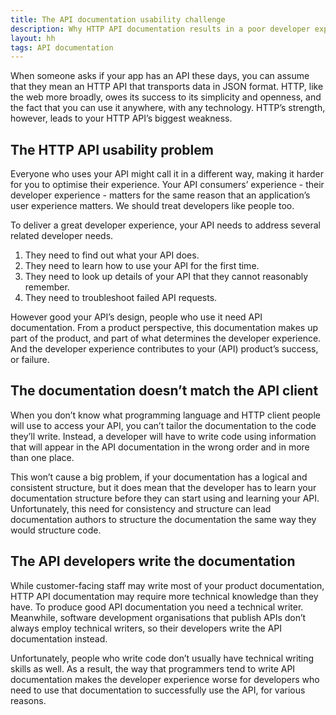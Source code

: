 ```yaml
---
title: The API documentation usability challenge
description: Why HTTP API documentation results in a poor developer experience
layout: hh
tags: API documentation
---
```


<!--
1. An API you can use from anywhere
2. No single way to call an API
3. Docs that don’t match the client
4. Developers write the docs
-->

When someone asks if your app has an API these days, you can assume that they mean an HTTP API that transports data in JSON format.
HTTP, like the web more broadly, owes its success to its simplicity and openness, and the fact that you can use it anywhere, with any technology.
HTTP’s strength, however, leads to your HTTP API’s biggest weakness.

## The HTTP API usability problem

Everyone who uses your API might call it in a different way, making it harder for you to optimise their experience.
Your API consumers’ experience - their developer experience - matters for the same reason that an application’s user experience matters.
We should treat developers like people too.

To deliver a great developer experience, your API needs to address several related developer needs.

1. They need to find out what your API does.
2. They need to learn how to use your API for the first time.
3. They need to look up details of your API that they cannot reasonably remember.
4. They need to troubleshoot failed API requests.

However good your API’s design, people who use it need API documentation.
From a product perspective, this documentation makes up part of the product, and part of what determines the developer experience.
And the developer experience contributes to your (API) product’s success, or failure.

## The documentation doesn’t match the API client

When you don’t know what programming language and HTTP client people will use to access your API, you can’t tailor the documentation to the code they’ll write.
Instead, a developer will have to write code using information that will appear in the API documentation in the wrong order and in more than one place.

This won’t cause a big problem, if your documentation has a logical and consistent structure, but it does mean that the developer has to learn your documentation structure before they can start using and learning your API.
Unfortunately, this need for consistency and structure can lead documentation authors to structure the documentation the same way they would structure code.

## The API developers write the documentation

While customer-facing staff may write most of your product documentation, HTTP API documentation may require more technical knowledge than they have.
To produce good API documentation you need a technical writer.
Meanwhile, software development organisations that publish APIs don’t always employ technical writers, so their developers write the API documentation instead.

Unfortunately, people who write code don’t usually have technical writing skills as well.
As a result, the way that programmers tend to write API documentation makes the developer experience worse for developers who need to use that documentation to successfully use the API, for various reasons.
